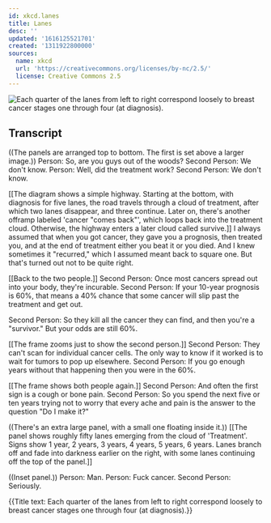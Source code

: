 ```yaml
---
id: xkcd.lanes
title: Lanes
desc: ''
updated: '1616125521701'
created: '1311922800000'
sources:
  name: xkcd
  url: 'https://creativecommons.org/licenses/by-nc/2.5/'
  license: Creative Commons 2.5
---
```

![Each quarter of the lanes from left to right correspond loosely to breast cancer stages one through four (at diagnosis).](https://imgs.xkcd.com/comics/lanes.png)

## Transcript
((The panels are arranged top to bottom.  The first is set above a larger image.))
Person: So, are you guys out of the woods?
Second Person: We don't know.
Person: Well, did the treatment work?
Second Person: We don't know.

[[The diagram shows a simple highway.  Starting at the bottom, with diagnosis for five lanes, the road travels through a cloud of treatment, after which two lanes disappear, and three continue.  Later on, there's another offramp labeled 'cancer "comes back"', which loops back into the treatment cloud.  Otherwise, the highway enters a later cloud called survive.]]
I always assumed that when you got cancer, they gave you a prognosis, then treated you, and at the end of treatment either you beat it or you died.
And I knew sometimes it "recurred," which I assumed meant back to square one.
But that's turned out not to be quite right.

[[Back to the two people.]]
Second Person: Once most cancers spread out into your body, they're incurable.
Second Person: If your 10-year prognosis is 60%, that means a 40% chance that some cancer will slip past the treatment and get out.

Second Person: So they kill all the cancer they can find, and then you're a "survivor."  But your odds are still 60%.

[[The frame zooms just to show the second person.]]
Second Person: They can't scan for individual cancer cells.  The only way to know if it worked is to wait for tumors to pop up elsewhere.
Second Person: If you go enough years without that happening then you were in the 60%.

[[The frame shows both people again.]]
Second Person: And often the first sign is a cough or bone pain.
Second Person: So you spend the next five or ten years trying not to worry that every ache and pain is the answer to the question "Do I make it?"

((There's an extra large panel, with a small one floating inside it.))
[[The panel shows roughly fifty lanes emerging from the cloud of 'Treatment'.  Signs show 1 year, 2 years, 3 years, 4 years, 5 years, 6 years.  Lanes branch off and fade into darkness earlier on the right, with some lanes continuing off the top of the panel.]]

((Inset panel.))
Person: Man.
Person: Fuck cancer.
Second Person: 
Seriously.


{{Title text: Each quarter of the lanes from left to right correspond loosely to breast cancer stages one through four (at diagnosis).}}
